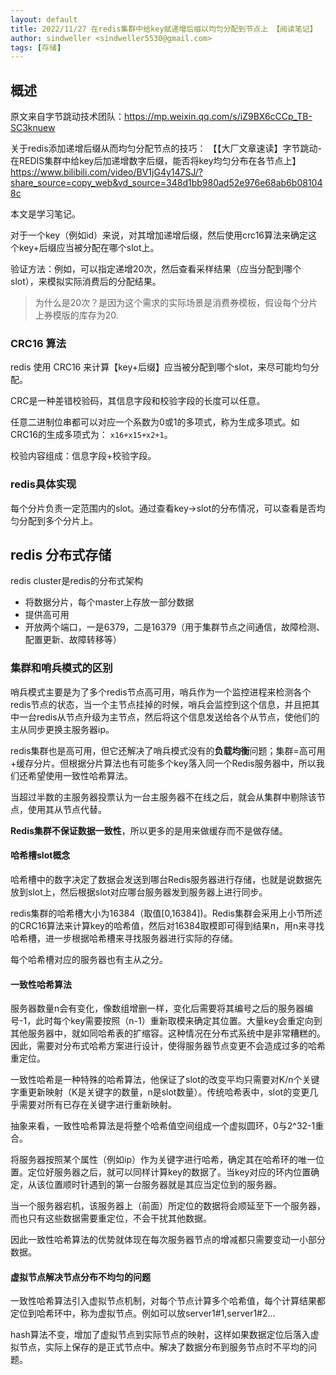 ```yaml
---
layout: default
title: 2022/11/27 在redis集群中给key赋递增后缀以均匀分配到节点上 【阅读笔记】
author: sindweller <sindweller5530@gmail.com>
tags: [存储]
---
```


## 概述
原文来自字节跳动技术团队：https://mp.weixin.qq.com/s/iZ9BX6cCCp_TB-SC3knuew

关于redis添加递增后缀从而均匀分配节点的技巧： 【【大厂文章速读】字节跳动-在REDIS集群中给key后加递增数字后缀，能否将key均匀分布在各节点上】 https://www.bilibili.com/video/BV1jG4y147SJ/?share_source=copy_web&vd_source=348d1bb980ad52e976e68ab6b081048c

本文是学习笔记。

对于一个key（例如id）来说，对其增加递增后缀，然后使用crc16算法来确定这个key+后缀应当被分配在哪个slot上。

验证方法：例如，可以指定递增20次，然后查看采样结果（应当分配到哪个slot），来模拟实际消费后的分配结果。

> 为什么是20次？是因为这个需求的实际场景是消费券模板，假设每个分片上券模版的库存为20.

### CRC16 算法
redis 使用 CRC16 来计算【key+后缀】应当被分配到哪个slot，来尽可能均匀分配。

CRC是一种差错校验码，其信息字段和校验字段的长度可以任意。

任意二进制位串都可以对应一个系数为0或1的多项式，称为生成多项式。如CRC16的生成多项式为： `x16+x15+x2+1`。

校验内容组成：信息字段+校验字段。

### redis具体实现

每个分片负责一定范围内的slot。通过查看key->slot的分布情况，可以查看是否均匀分配到多个分片上。

## redis 分布式存储

redis cluster是redis的分布式架构
- 将数据分片，每个master上存放一部分数据
- 提供高可用
- 开放两个端口，一是6379，二是16379（用于集群节点之间通信，故障检测、配置更新、故障转移等）
  
### 集群和哨兵模式的区别

哨兵模式主要是为了多个redis节点高可用，哨兵作为一个监控进程来检测各个redis节点的状态，当一个主节点挂掉的时候，哨兵会监控到这个信息，并且把其中一台redis从节点升级为主节点，然后将这个信息发送给各个从节点，使他们的主从同步更换主服务器ip。

redis集群也是高可用，但它还解决了哨兵模式没有的**负载均衡**问题；集群=高可用+缓存分片。但根据分片算法也有可能多个key落入同一个Redis服务器中，所以我们还希望使用一致性哈希算法。

当超过半数的主服务器投票认为一台主服务器不在线之后，就会从集群中剔除该节点，使用其从节点代替。

**Redis集群不保证数据一致性**，所以更多的是用来做缓存而不是做存储。

#### 哈希槽slot概念

哈希槽中的数字决定了数据会发送到哪台Redis服务器进行存储，也就是说数据先放到slot上，然后根据slot对应哪台服务器发到服务器上进行同步。

redis集群的哈希槽大小为16384（取值[0,16384])。Redis集群会采用上小节所述的CRC16算法来计算key的哈希值，然后对16384取模即可得到结果n，用n来寻找哈希槽，进一步根据哈希槽来寻找服务器进行实际的存储。

每个哈希槽对应的服务器也有主从之分。

#### 一致性哈希算法

服务器数量n会有变化，像数组增删一样，变化后需要将其编号之后的服务器编号-1，此时每个key需要按照（n-1）重新取模来确定其位置。大量key会重定向到其他服务器中，就如同哈希表的扩缩容。这种情况在分布式系统中是非常糟糕的。因此，需要对分布式哈希方案进行设计，使得服务器节点变更不会造成过多的哈希重定位。

一致性哈希是一种特殊的哈希算法，他保证了slot的改变平均只需要对K/n个关键字重更新映射（K是关键字的数量，n是slot数量）。传统哈希表中，slot的变更几乎需要对所有已存在关键字进行重新映射。

抽象来看，一致性哈希算法是将整个哈希值空间组成一个虚拟圆环，0与2^32-1重合。

将服务器按照某个属性（例如ip）作为关键字进行哈希，确定其在哈希环的唯一位置。定位好服务器之后，就可以同样计算key的数据了。当key对应的环内位置确定，从该位置顺时针遇到的第一台服务器就是其应当定位到的服务器。

当一个服务器宕机，该服务器上（前面）所定位的数据将会顺延至下一个服务器，而也只有这些数据需要重定位，不会干扰其他数据。

因此一致性哈希算法的优势就体现在每次服务器节点的增减都只需要变动一小部分数据。

#### 虚拟节点解决节点分布不均匀的问题

一致性哈希算法引入虚拟节点机制，对每个节点计算多个哈希值，每个计算结果都定位到哈希环中，称为虚拟节点。例如可以放server1#1,server1#2...

hash算法不变，增加了虚拟节点到实际节点的映射，这样如果数据定位后落入虚拟节点，实际上保存的是正式节点中。解决了数据分布到服务节点时不平均的问题。